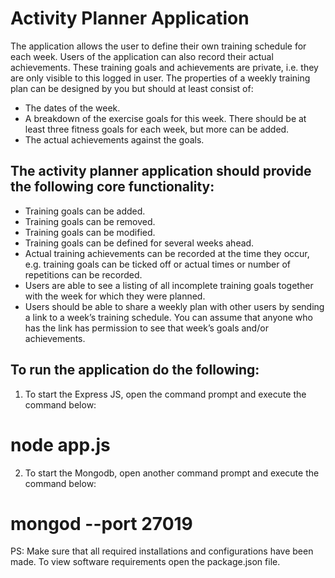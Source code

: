 # Activity Planner Application

The application allows the user to define their own training schedule for each week. Users of the
application can also record their actual achievements. These training goals and achievements are
private, i.e. they are only visible to this logged in user.
The properties of a weekly training plan can be designed by you but should at least consist of:
* The dates of the week.
* A breakdown of the exercise goals for this week. There should be at least three fitness goals
for each week, but more can be added.
* The actual achievements against the goals.

## The activity planner application should provide the following core functionality:
* Training goals can be added.
* Training goals can be removed.
* Training goals can be modified.
* Training goals can be defined for several weeks ahead.
* Actual training achievements can be recorded at the time they occur, e.g. training goals can
be ticked off or actual times or number of repetitions can be recorded.
* Users are able to see a listing of all incomplete training goals together with the week for
which they were planned.
* Users should be able to share a weekly plan with other users by sending a link to a week’s
training schedule. You can assume that anyone who has the link has permission to see that
week’s goals and/or achievements.


## To run the application do the following:

1. To start the Express JS, open the command prompt and execute the command below: 
# node app.js
2. To start the Mongodb, open another command prompt and execute the command below: 
# mongod --port 27019

PS: Make sure that all required installations and configurations have been made. 
To view software requirements open the package.json file.
